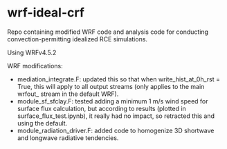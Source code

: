 # wrf-ideal-crf
Repo containing modified WRF code and analysis code for conducting convection-permitting idealized RCE simulations.

Using WRFv4.5.2

WRF modifications:
- mediation_integrate.F: updated this so that when write_hist_at_0h_rst = True, this will apply to all output streams (only applies to the main wrfout_ stream in the default WRF).
- module_sf_sfclay.F: tested adding a minimum 1 m/s wind speed for surface flux calculation, but according to results (plotted in surface_flux_test.ipynb), it really had no impact, so retracted this and using the default.
- module_radiation_driver.F: added code to homogenize 3D shortwave and longwave radiative tendencies.
